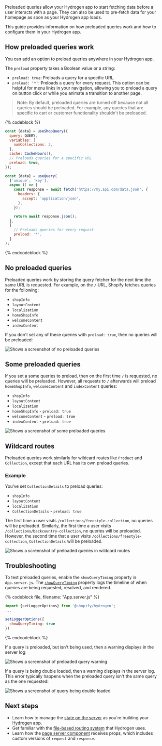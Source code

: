 Preloaded queries allow your Hydrogen app to start fetching data before a user interacts with a page. They can also be used to pre-fetch data for your homepage as soon as your Hydrogen app loads.

This guide provides information on how preloaded queries work and how to configure them in your Hydrogen app.

## How preloaded queries work

You can add an option to preload queries anywhere in your Hydrogen app.

The `preload` property takes a Boolean value or a string:

- `preload: true`: Preloads a query for a specific URL.
- `preload: '*'`: Preloads a query for every request. This option can be helpful for menu links in your navigation, allowing you to preload a query on button click or while you animate a transition to another page.

> Note:
> By default, preloaded queries are turned off because not all queries should be preloaded. For example, any queries that are specific to cart or customer functionality shouldn't be preloaded.

{% codeblock %}

```js
const {data} = useShopQuery({
  query: QUERY,
  variables: {
    numCollections: 3,
  },
  cache: CacheHours(),
  // Preloads queries for a specific URL
  preload: true,
});

const {data} = useQuery(
  ['unique', 'key'],
  async () => {
    const response = await fetch('https://my.api.com/data.json', {
      headers: {
        accept: 'application/json',
      },
    });

    return await response.json();
  },
  {
    // Preloads queries for every request
    preload: '*',
  }
);
```

{% endcodeblock %}

## No preloaded queries

Preloaded queries work by storing the query fetcher for the next time the same URL is requested. For example, on the `/` URL, Shopify fetches queries for the following:

- `shopInfo`
- `layoutContent`
- `localization`
- `homeShopInfo`
- `welcomeContent`
- `indexContent`

If you don't set any of these queries with `preload: true`, then no queries will be preloaded:

![Shows a screenshot of no preloaded queries](/assets/custom-storefronts/hydrogen/no-preloaded-queries.png)

## Some preloaded queries

If you set a some queries to preload, then on the first time `/` is requested, no queries will be preloaded. However, all requests to `/` afterwards will preload `homeShopInfo`, `welcomeContent` and `indexContent` queries:

- `shopInfo`
- `layoutContent`
- `localization`
- `homeShopInfo` - `preload: true`
- `welcomeContent` - `preload: true`
- `indexContent` - `preload: true`

![Shows a screenshot of some preloaded queries](/assets/custom-storefronts/hydrogen/some-preloaded-queries.png)

## Wildcard routes

Preloaded queries work similarly for wildcard routes like `Product` and `Collection`, except that each URL has its own preload queries.

### Example

You've set `CollectionDetails` to preload queries:

- `shopInfo`
- `layoutContent`
- `localization`
- `CollectionDetails` - `preload: true`

The first time a user visits `/collections/freestyle-collection`, no queries will be preloaded. Similarly, the first time a user visits `/collections/backcountry-collection`, no queries will be preloaded. However, the second time that a user visits `/collections/freestyle-collection`, `CollectionDetails` will be preloaded.

![Shows a screenshot of preloaded queries in wildcard routes](/assets/custom-storefronts/hydrogen/wild-card-preloaded-queries.png)

## Troubleshooting

To test preloaded queries, enable the `showQueryTiming` property in `App.server.js`. The [`showQueryTiming`](/api/hydrogen/utilities/log#logger-options) property logs the timeline of when queries are being requested, resolved, and rendered.

{% codeblock file, filename: "App.server.js" %}

```js
import {setLoggerOptions} from '@shopify/hydrogen';
...

setLoggerOptions({
  showQueryTiming: true
})
```

{% endcodeblock %}

If a query is preloaded, but isn't being used, then a warning displays in the server log:

![Shows a screenshot of preloaded query warning](/assets/custom-storefronts/hydrogen/preload-query-warning.png)

If a query is being double loaded, then a warning displays in the server log. This error typically happens when the preloaded query isn't the same query as the one requested:

![Shows a screenshot of query being double loaded](/assets/custom-storefronts/hydrogen/double-loaded-query.png)

## Next steps

- Learn how to manage the [state on the server](/custom-storefronts/hydrogen/framework/server-state) as you're building your Hydrogen app.
- Get familiar with the [file-based routing system](/custom-storefronts/hydrogen/framework/routes) that Hydrogen uses.
- Learn how the [page server component](/custom-storefronts/hydrogen/framework/pages) receives props, which includes custom versions of `request` and `response`.
